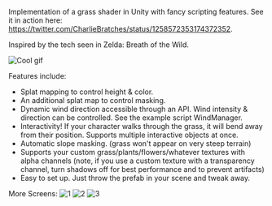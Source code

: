 Implementation of a grass shader in Unity with fancy scripting features. See it in action here: https://twitter.com/CharlieBratches/status/1258572353174372352. 

Inspired by the tech seen in Zelda: Breath of the Wild.

![Cool gif](./grassReadmeScreens/grassExampleGif.gif)

Features include:
* Splat mapping to control height & color.
* An additional splat map to control masking.
* Dynamic wind direction accessible through an API. Wind intensity & direction can be controlled. See the example script WindManager.
* Interactivity! If your character walks through the grass, it will bend away from their position. Supports multiple interactive objects at once.
* Automatic slope masking. (grass won't appear on very steep terrain)
* Supports your custom grass/plants/flowers/whatever textures with alpha channels (note, if you use a custom texture with a transparency channel, turn shadows off for best performance and to prevent artifacts)
* Easy to set up. Just throw the prefab in your scene and tweak away.

More Screens:
![1](./grassReadmeScreens/screen2.PNG)
![2](./grassReadmeScreens/screen3.PNG)
![3](./grassReadmeScreens/screen4.PNG)
